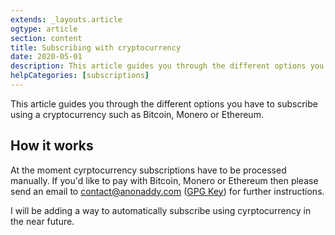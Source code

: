 ```yaml
---
extends: _layouts.article
ogtype: article
section: content
title: Subscribing with cryptocurrency
date: 2020-05-01
description: This article guides you through the different options you have to subscribe using a cryptocurrency such as Bitcoin, Monero or Ethereum.
helpCategories: [subscriptions]
---
```


This article guides you through the different options you have to subscribe using a cryptocurrency such as Bitcoin, Monero or Ethereum.

## How it works

At the moment cyrptocurrency subscriptions have to be processed manually. If you'd like to pay with Bitcoin, Monero or Ethereum then please send an email to [contact@anonaddy.com](mailto:contact@anonaddy.com) ([GPG Key](/anonaddy-contact-public-key.asc)) for further instructions.

I will be adding a way to automatically subscribe using cyrptocurrency in the near future.